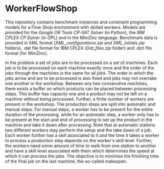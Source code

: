 # WorkerFlowShop
This repository contains benchmark instances and constraint programming models for a Flow Shop environment with skilled workers.
Models are provided for the *Google OR Tools CP-SAT Solver* (in Python), the *IBM CPLEX CP Solver* (in OPL) and in the *MiniZinc language*.
Benchmark data is provided in XML format (*XML_configurations.zip* and *XML_initials.zip* folders), .dat file format for IBM CPLEX (*Dat_files.zip* folder) and .dzn file format (for MiniZinc).

In the problem a set of jobs are to be processed on a set of machines. Each job is to be processed on each machine exactly once and the order of the jobs through the machines is the same for all jobs. The order in which the jobs arrive and are to be processed is also fixed and jobs may not overtake one another in the workshop. Between any two consecutive machines, there exists a buffer on which products can be placed between processing steps. This buffer has capacity one and a product may not be left on a machine without being processed. Further, a finite number of workers are present in the workshop. The production steps are split into automatic and manual steps. For manual steps, a worker has to be present for the entire duration of the processing, while for an automatic step, a worker only has to be present at the start and end of processing to set up the product in the machine and take it down after processing. Note that at automatic stations two different workers may perform the setup and the take down of a job. Each worker further has a skill associated to it and the time it takes a worker to process a production step depends on the worker's skill level. Further, the workers need some amount of time to walk from one station to another and have a skill level associated with them which determines the speed at which it can process the jobs. The objective is to minimise the finishing time of the final job on the last machine, the so-called makespan.
